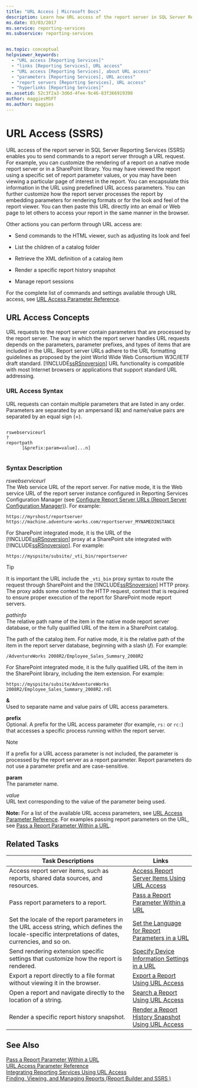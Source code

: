 ```yaml
---
title: "URL Access | Microsoft Docs"
description: Learn how URL access of the report server in SQL Server Reporting Services (SSRS) enables you to send commands to a report server through a URL request.
ms.date: 03/03/2017
ms.service: reporting-services
ms.subservice: reporting-services


ms.topic: conceptual
helpviewer_keywords: 
  - "URL access [Reporting Services]"
  - "links [Reporting Services], URL access"
  - "URL access [Reporting Services], about URL access"
  - "parameters [Reporting Services], URL access"
  - "report servers [Reporting Services], URL access"
  - "hyperlinks [Reporting Services]"
ms.assetid: 52c3f2a3-3d6d-4fee-9c46-83f366919398
author: maggiesMSFT
ms.author: maggies
---
```

# URL Access (SSRS)
  URL access of the report server in SQL Server Reporting Services (SSRS) enables you to send commands to a report server through a URL request. For example, you can customize the rendering of a report on a native mode report server or in a SharePoint library. You may have viewed the report using a specific set of report parameter values, or you may have been viewing a particular page of interest in the report. You can encapsulate this information in the URL using predefined URL access parameters. You can further customize how the report server processes the report by embedding parameters for rendering formats or for the look and feel of the report viewer. You can then paste this URL directly into an email or Web page to let others to access your report in the same manner in the browser.  
  
 Other actions you can perform through URL access are:  
  
-   Send commands to the HTML viewer, such as adjusting its look and feel  
  
-   List the children of a catalog folder  
  
-   Retrieve the XML definition of a catalog item  
  
-   Render a specific report history snapshot  
  
-   Manage report sessions  
  
 For the complete list of commands and settings available through URL access, see [URL Access Parameter Reference](../reporting-services/url-access-parameter-reference.md).  
  
## URL Access Concepts  
 URL requests to the report server contain parameters that are processed by the report server. The way in which the report server handles URL requests depends on the parameters, parameter prefixes, and types of items that are included in the URL. Report server URLs adhere to the URL formatting guidelines as proposed by the joint World Wide Web Consortium W3C/IETF draft standard. [!INCLUDE[ssRSnoversion](../includes/ssrsnoversion-md.md)] URL functionality is compatible with most Internet browsers or applications that support standard URL addressing.  
  
### URL Access Syntax  
 URL requests can contain multiple parameters that are listed in any order. Parameters are separated by an ampersand (&) and name/value pairs are separated by an equal sign (=).  
  
```  
  
rswebserviceurl  
?  
reportpath  
      [&prefix:param=value]...n]  
  
```  
  
### Syntax Description  
 *rswebserviceurl*  
 The Web service URL of the report server. For native mode, it is the Web service URL of the report server instance configured in Reporting Services Configuration Manager (see [Configure Report Server URLs  &#40;Report Server Configuration Manager&#41;](../reporting-services/install-windows/configure-report-server-urls-ssrs-configuration-manager.md)). For example:  
  
```  
https://myrshost/reportserver  
https://machine.adventure-works.com/reportserver_MYNAMEDINSTANCE  
```  
  
 For SharePoint integrated mode, it is the URL of the [!INCLUDE[ssRSnoversion](../includes/ssrsnoversion-md.md)] proxy at a SharePoint site integrated with [!INCLUDE[ssRSnoversion](../includes/ssrsnoversion-md.md)]. For example:  
  
```  
https://myspsite/subsite/_vti_bin/reportserver  
```  
  
> [!TIP]  
>  It is important the URL include the `_vti_bin` proxy syntax to route the request through SharePoint and the [!INCLUDE[ssRSnoversion](../includes/ssrsnoversion-md.md)] HTTP proxy. The proxy adds some context to the HTTP request, context that is required to ensure proper execution of the report for SharePoint mode report servers.  
  
 *pathinfo*  
 The relative path name of the item in the native mode report server database, or the fully qualified URL of the item in a SharePoint catalog.  
  
 The path of the catalog item. For native mode, it is the relative path of the item in the report server database, beginning with a slash (**/**). For example:  
  
```  
/AdventureWorks 2008R2/Employee_Sales_Summary_2008R2  
```  
  
 For SharePoint integrated mode, it is the fully qualified URL of the item in the SharePoint library, including the item extension. For example:  
  
```  
https://myspsite/subsite/AdventureWorks 2008R2/Employee_Sales_Summary_2008R2.rdl  
```  
  
 **&**  
 Used to separate name and value pairs of URL access parameters.  
  
 **prefix**  
 Optional. A prefix for the URL access parameter (for example, `rs:` or `rc:`) that accesses a specific process running within the report server.  
  
> [!NOTE]  
>  If a prefix for a URL access parameter is not included, the parameter is processed by the report server as a report parameter. Report parameters do not use a parameter prefix and are case-sensitive.  
  
 **param**  
 The parameter name.  
  
 *value*  
 URL text corresponding to the value of the parameter being used.  
  
 **Note:** For a list of the available URL access parameters, see [URL Access Parameter Reference](../reporting-services/url-access-parameter-reference.md). For examples passing report parameters on the URL, see [Pass a Report Parameter Within a URL](../reporting-services/pass-a-report-parameter-within-a-url.md).  
  
## Related Tasks  
  
|Task Descriptions|Links|  
|-----------------------|-----------|  
|Access report server items, such as reports, shared data sources, and resources.|[Access Report Server Items Using URL Access](../reporting-services/access-report-server-items-using-url-access.md)|  
|Pass report parameters to a report.|[Pass a Report Parameter Within a URL](../reporting-services/pass-a-report-parameter-within-a-url.md)|  
|Set the locale of the report parameters in the URL access string, which defines the locale-specific interpretations of dates, currencies, and so on.|[Set the Language for Report Parameters in a URL](../reporting-services/set-the-language-for-report-parameters-in-a-url.md)|  
|Send rendering extension specific settings that customize how the report is rendered.|[Specify Device Information Settings in a URL](../reporting-services/specify-device-information-settings-in-a-url.md)|  
|Export a report directly to a file format without viewing it in the browser.|[Export a Report Using URL Access](../reporting-services/export-a-report-using-url-access.md)|  
|Open a report and navigate directly to the location of a string.|[Search a Report Using URL Access](../reporting-services/search-a-report-using-url-access.md)|  
|Render a specific report history snapshot.|[Render a Report History Snapshot Using URL Access](../reporting-services/render-a-report-history-snapshot-using-url-access.md)|  
  
## See Also  
 [Pass a Report Parameter Within a URL](../reporting-services/pass-a-report-parameter-within-a-url.md)   
 [URL Access Parameter Reference](../reporting-services/url-access-parameter-reference.md)   
 [Integrating Reporting Services Using URL Access](../reporting-services/application-integration/integrating-reporting-services-using-url-access.md)   
 [Finding, Viewing, and Managing Reports &#40;Report Builder and SSRS &#41;](../reporting-services/report-builder/finding-viewing-and-managing-reports-report-builder-and-ssrs.md)  
  
  
